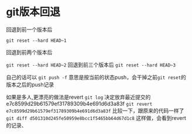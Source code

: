 # git版本回退

回退到前一个版本后

`git reset --hard HEAD~1`

回退到前两个版本后

`git reset --hard HEAD~2`
回退到前三个版本后
`git reset --hard HEAD~3`

自己的话可以
`git push -f`
意思是按当前的状态push，会干掉之前`git reset`的版本之后的push记录

如果是多人,更漂亮的做法是revert
`git log`
决定放弃最近提交的 e7c8599d29b61579ef31789309b4e691d6d3a83f
`git revert e7c8599d29b61579ef31789309b4e691d6d3a83f`
比较一下，跟原来的代码一样了
`git diff d501310d245fe50959e8bcc1f5465bb64d67d1c8`
这样做，会看到revert的记录、




